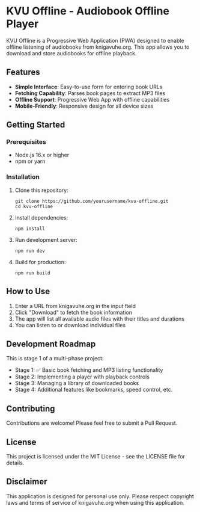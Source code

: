 # KVU Offline - Audiobook Offline Player

KVU Offline is a Progressive Web Application (PWA) designed to enable offline listening of audiobooks from knigavuhe.org. This app allows you to download and store audiobooks for offline playback.

## Features

- **Simple Interface**: Easy-to-use form for entering book URLs
- **Fetching Capability**: Parses book pages to extract MP3 files
- **Offline Support**: Progressive Web App with offline capabilities
- **Mobile-Friendly**: Responsive design for all device sizes

## Getting Started

### Prerequisites

- Node.js 16.x or higher
- npm or yarn

### Installation

1. Clone this repository:
   ```
   git clone https://github.com/yourusername/kvu-offline.git
   cd kvu-offline
   ```

2. Install dependencies:
   ```
   npm install
   ```

3. Run development server:
   ```
   npm run dev
   ```

4. Build for production:
   ```
   npm run build
   ```

## How to Use

1. Enter a URL from knigavuhe.org in the input field
2. Click "Download" to fetch the book information
3. The app will list all available audio files with their titles and durations
4. You can listen to or download individual files

## Development Roadmap

This is stage 1 of a multi-phase project:

- Stage 1: ✅ Basic book fetching and MP3 listing functionality
- Stage 2: Implementing a player with playback controls
- Stage 3: Managing a library of downloaded books
- Stage 4: Additional features like bookmarks, speed control, etc.

## Contributing

Contributions are welcome! Please feel free to submit a Pull Request.

## License

This project is licensed under the MIT License - see the LICENSE file for details.

## Disclaimer

This application is designed for personal use only. Please respect copyright laws and terms of service of knigavuhe.org when using this application.